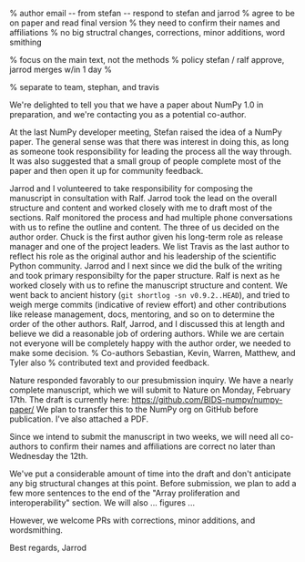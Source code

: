 % author email -- from stefan -- respond to stefan and jarrod
% agree to be on paper and read final version
% they need to confirm their names and affiliations
% no big structral changes, corrections, minor additions, word smithing

% focus on the main text, not the methods
% policy stefan / ralf approve, jarrod merges w/in 1 day
%

% separate to team, stephan, and travis


We're delighted to tell you that we have a paper about NumPy 1.0 in
preparation, and we're contacting you as a potential co-author.

At the last NumPy developer meeting, Stefan raised the idea of a NumPy paper.
The general sense was that there was interest in doing this, as long as someone
took responsibility for leading the process all the way through.  It was also
suggested that a small group of people complete most of the paper and then open
it up for community feedback.

Jarrod and I volunteered to take responsibility for composing the manuscript in
consultation with Ralf.  Jarrod took the lead on the overall structure and
content and worked closely with me to draft most of the sections.  Ralf
monitored the process and had multiple phone conversations with us to
refine the outline and content.  The three of us decided on the author
order.  Chuck is the first author given his long-term role as release manager
and one of the project leaders.  We list Travis as the last author to reflect his
role as the original author and his leadership of the scientific Python community.
Jarrod and I next since we did the bulk of the writing and took primary responsibilty
for the paper structure.  Ralf is next as he worked closely with us to refine the manuscript
structure and content.
We went back to ancient history (`git shortlog -sn v0.9.2..HEAD`), and tried to
weigh merge commits (indicative of review effort) and other contributions like
release management, docs, mentoring, and so on to determine the order of the
other authors.  Ralf, Jarrod, and I discussed this at length and believe we
did a reasonable job of ordering authors.  While we are certain not everyone
will be completely happy with the author order, we needed to make some decision.
% Co-authors Sebastian, Kevin, Warren, Matthew, and Tyler also
% contributed text and provided feedback.

Nature responded favorably to our presubmission inquiry.
We have a nearly complete manuscript, which we will submit to Nature
on Monday, February 17th.
The draft is currently here:
  https://github.com/BIDS-numpy/numpy-paper/
We plan to transfer this to the NumPy org on GitHub before publication.
I've also attached a PDF.

Since we intend to submit the manuscript in two weeks, we will need all
co-authors to confirm their names and affiliations are correct no later than
Wednesday the 12th.

We've put a considerable amount of time into the draft and don't anticipate
any big structural changes at this point.  Before submission, we plan to add
a few more sentences to the end of the "Array proliferation and interoperability"
section.  We will also ... figures ...

However, we welcome PRs with corrections, minor additions, and wordsmithing.

Best regards,
Jarrod
